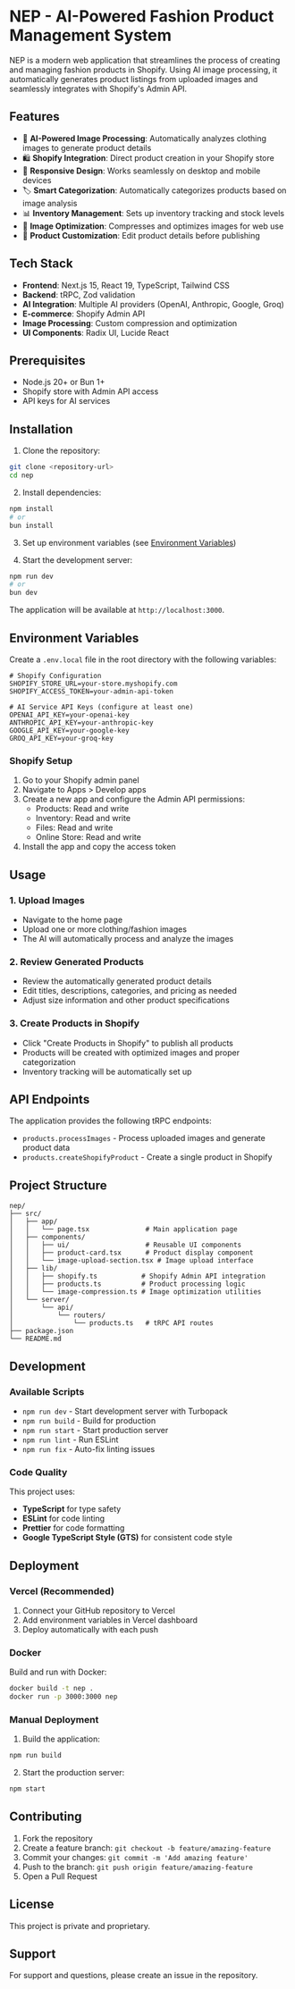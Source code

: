 # NEP - AI-Powered Fashion Product Management System

NEP is a modern web application that streamlines the process of creating and managing fashion products in Shopify. Using AI image processing, it automatically generates product listings from uploaded images and seamlessly integrates with Shopify's Admin API.

## Features

- 🤖 **AI-Powered Image Processing**: Automatically analyzes clothing images to generate product details
- 🛍️ **Shopify Integration**: Direct product creation in your Shopify store
- 📱 **Responsive Design**: Works seamlessly on desktop and mobile devices
- 🏷️ **Smart Categorization**: Automatically categorizes products based on image analysis
- 📊 **Inventory Management**: Sets up inventory tracking and stock levels
- 🎨 **Image Optimization**: Compresses and optimizes images for web use
- 📝 **Product Customization**: Edit product details before publishing

## Tech Stack

- **Frontend**: Next.js 15, React 19, TypeScript, Tailwind CSS
- **Backend**: tRPC, Zod validation
- **AI Integration**: Multiple AI providers (OpenAI, Anthropic, Google, Groq)
- **E-commerce**: Shopify Admin API
- **Image Processing**: Custom compression and optimization
- **UI Components**: Radix UI, Lucide React

## Prerequisites

- Node.js 20+ or Bun 1+
- Shopify store with Admin API access
- API keys for AI services

## Installation

1. Clone the repository:
```bash
git clone <repository-url>
cd nep
```

2. Install dependencies:
```bash
npm install
# or
bun install
```

3. Set up environment variables (see [Environment Variables](#environment-variables))

4. Start the development server:
```bash
npm run dev
# or
bun dev
```

The application will be available at `http://localhost:3000`.

## Environment Variables

Create a `.env.local` file in the root directory with the following variables:

```env
# Shopify Configuration
SHOPIFY_STORE_URL=your-store.myshopify.com
SHOPIFY_ACCESS_TOKEN=your-admin-api-token

# AI Service API Keys (configure at least one)
OPENAI_API_KEY=your-openai-key
ANTHROPIC_API_KEY=your-anthropic-key
GOOGLE_API_KEY=your-google-key
GROQ_API_KEY=your-groq-key
```

### Shopify Setup

1. Go to your Shopify admin panel
2. Navigate to Apps > Develop apps
3. Create a new app and configure the Admin API permissions:
   - Products: Read and write
   - Inventory: Read and write
   - Files: Read and write
   - Online Store: Read and write
4. Install the app and copy the access token

## Usage

### 1. Upload Images
- Navigate to the home page
- Upload one or more clothing/fashion images
- The AI will automatically process and analyze the images

### 2. Review Generated Products
- Review the automatically generated product details
- Edit titles, descriptions, categories, and pricing as needed
- Adjust size information and other product specifications

### 3. Create Products in Shopify
- Click "Create Products in Shopify" to publish all products
- Products will be created with optimized images and proper categorization
- Inventory tracking will be automatically set up

## API Endpoints

The application provides the following tRPC endpoints:

- `products.processImages` - Process uploaded images and generate product data
- `products.createShopifyProduct` - Create a single product in Shopify

## Project Structure

```
nep/
├── src/
│   ├── app/
│   │   └── page.tsx              # Main application page
│   ├── components/
│   │   ├── ui/                   # Reusable UI components
│   │   ├── product-card.tsx      # Product display component
│   │   └── image-upload-section.tsx # Image upload interface
│   ├── lib/
│   │   ├── shopify.ts           # Shopify Admin API integration
│   │   ├── products.ts          # Product processing logic
│   │   └── image-compression.ts # Image optimization utilities
│   └── server/
│       └── api/
│           └── routers/
│               └── products.ts   # tRPC API routes
├── package.json
└── README.md
```

## Development

### Available Scripts

- `npm run dev` - Start development server with Turbopack
- `npm run build` - Build for production
- `npm run start` - Start production server
- `npm run lint` - Run ESLint
- `npm run fix` - Auto-fix linting issues

### Code Quality

This project uses:
- **TypeScript** for type safety
- **ESLint** for code linting
- **Prettier** for code formatting
- **Google TypeScript Style (GTS)** for consistent code style

## Deployment

### Vercel (Recommended)

1. Connect your GitHub repository to Vercel
2. Add environment variables in Vercel dashboard
3. Deploy automatically with each push

### Docker

Build and run with Docker:

```bash
docker build -t nep .
docker run -p 3000:3000 nep
```

### Manual Deployment

1. Build the application:
```bash
npm run build
```

2. Start the production server:
```bash
npm start
```

## Contributing

1. Fork the repository
2. Create a feature branch: `git checkout -b feature/amazing-feature`
3. Commit your changes: `git commit -m 'Add amazing feature'`
4. Push to the branch: `git push origin feature/amazing-feature`
5. Open a Pull Request

## License

This project is private and proprietary.

## Support

For support and questions, please create an issue in the repository.
